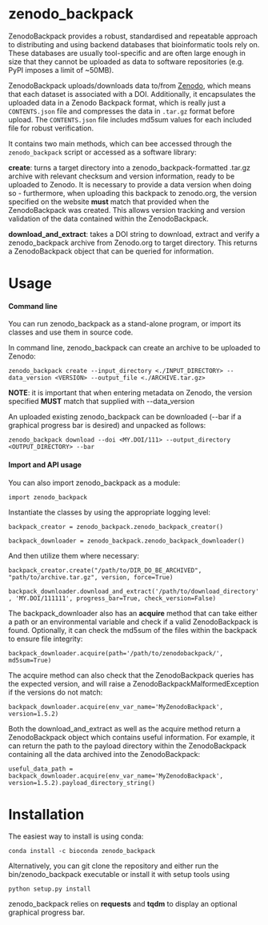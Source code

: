 # zenodo_backpack

ZenodoBackpack provides a robust, standardised and repeatable approach to
distributing and using backend databases that bioinformatic tools rely on. These
databases are usually tool-specific and are often large enough in size that they
cannot be uploaded as data to software repositories (e.g. PyPI imposes a limit
of ~50MB).

ZenodoBackpack uploads/downloads data to/from [Zenodo](https://zenodo.org),
which means that each dataset is associated with a DOI. Additionally, it
encapsulates the uploaded data in a Zenodo Backpack format, which is really just
a `CONTENTS.json` file and compresses the data in `.tar.gz` format before
upload. The `CONTENTS.json` file includes md5sum values for each included file
for robust verification.

It contains two main methods, which can bee accessed through the
`zenodo_backpack` script or accessed as a software library:

**create**: turns a target directory into a zenodo_backpack-formatted .tar.gz archive with relevant checksum and version information, ready to be uploaded to Zenodo. It is necessary to provide a data version when doing so - furthermore, when uploading this backpack to zenodo.org, the version specified on the website **must** match that provided when the ZenodoBackpack was created. This allows version tracking and version validation of the data contained within the ZenodoBackpack. 
     
**download_and_extract**: takes a DOI string to download, extract and verify a zenodo_backpack archive from Zenodo.org to target directory. This returns a ZenodoBackpack object that can be queried for information. 
    

# Usage

#### Command line
You can run zenodo_backpack as a stand-alone program, or import its classes and use them in source code. 

In command line, zenodo_backpack can create an archive to be uploaded to Zenodo: 

```
zenodo_backpack create --input_directory <./INPUT_DIRECTORY> --data_version <VERSION> --output_file <./ARCHIVE.tar.gz>
```

**NOTE**: it is important that when entering metadata on Zenodo, the version specified **MUST** match that supplied with --data_version

An uploaded existing zenodo_backpack can be downloaded (--bar if a graphical progress bar is desired) and unpacked as follows: 

```
zenodo_backpack download --doi <MY.DOI/111> --output_directory <OUTPUT_DIRECTORY> --bar
```

#### Import and API usage

You can also import zenodo_backpack as a module: 

``import zenodo_backpack``

Instantiate the classes by using the appropriate logging level:

``backpack_creator = zenodo_backpack.zenodo_backpack_creator()``

``backpack_downloader = zenodo_backpack.zenodo_backpack_downloader()``

And then utilize them where necessary: 

``backpack_creator.create("/path/to/DIR_DO_BE_ARCHIVED", "path/to/archive.tar.gz", version, force=True)``

``backpack_downloader.download_and_extract('/path/to/download_directory', 'MY.DOI/111111', progress_bar=True, check_version=False)``

The backpack_downloader also has an **acquire** method that can take either a path or an environmental variable and check if a valid ZenodoBackpack is found.  Optionally, it can check the md5sum of the files within the backpack to ensure file integrity:

``backpack_downloader.acquire(path='/path/to/zenodobackpack/', md5sum=True)``

The acquire method can also check that the ZenodoBackpack queries has the expected version, and will raise a ZenodoBackpackMalformedException if the versions do not match: 

``backpack_downloader.acquire(env_var_name='MyZenodoBackpack', version=1.5.2)``

Both the download_and_extract as well as the acquire method return a ZenodoBackpack object which contains useful information. For example, it can return the path to the payload directory within the ZenodoBackpack containing all the data archived into the ZenodoBackpack: 

``useful_data_path = backpack_downloader.acquire(env_var_name='MyZenodoBackpack', version=1.5.2).payload_directory_string()``


# Installation

The easiest way to install is using conda:

```conda install -c bioconda zenodo_backpack```

Alternatively, you can git clone the repository and either run the bin/zenodo_backpack executable or install it with setup tools using 

```python setup.py install```

zenodo_backpack relies on **requests** and **tqdm** to display an optional graphical progress bar. 
